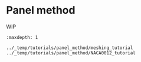 # Panel method

WIP

```{toctree} -->
:maxdepth: 1

../_temp/tutorials/panel_method/meshing_tutorial
../_temp/tutorials/panel_method/NACA0012_tutorial
```